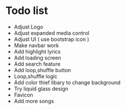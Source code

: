 # Todo list

- Adjust Logo
- Adjust expanded media control
- Adjust UI ( use bootstrap icon )
- Make navbar work
- Add highlight lyrics
- Add loading screen
- Add search feature
- Add loop,shuffle button
- Loop,shuffle logic
- Add color thief libary to change background
- Try liquid glass design
- Favicon
- Add more songs